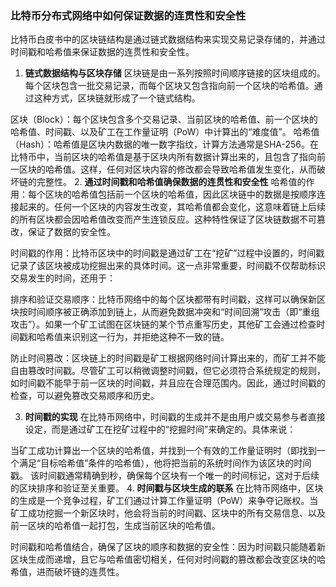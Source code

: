### 比特币分布式网络中如何保证数据的连贯性和安全性
比特币白皮书中的区块链结构是通过链式数据结构来实现交易记录存储的，并通过时间戳和哈希值来保证数据的连贯性和安全性。

1. **链式数据结构与区块存储**
区块链是由一系列按照时间顺序链接的区块组成的。每个区块包含一批交易记录，而每个区块又包含指向前一个区块的哈希值。通过这种方式，区块链就形成了一个链式结构。

区块（Block）：每个区块包含多个交易记录、当前区块的哈希值、前一个区块的哈希值、时间戳、以及矿工在工作量证明（PoW）中计算出的“难度值”。
哈希值（Hash）：哈希值是区块内数据的唯一数字指纹，计算方法通常是SHA-256。在比特币中，当前区块的哈希值是基于区块内所有数据计算出来的，且包含了指向前一区块的哈希值。这样，任何对区块内容的修改都会导致哈希值发生变化，从而破坏链的完整性。
2. **通过时间戳和哈希值确保数据的连贯性和安全性**
哈希值的作用：每个区块的哈希值包括前一个区块的哈希值，因此区块链中的数据是按顺序连接起来的。任何一个区块的内容发生改变，其哈希值都会变化，这意味着链上后续的所有区块都会因哈希值改变而产生连锁反应。这种特性保证了区块链数据不可篡改，保证了数据的安全性。

时间戳的作用：比特币区块中的时间戳是通过矿工在“挖矿”过程中设置的，时间戳记录了该区块被成功挖掘出来的具体时间。这一点非常重要，时间戳不仅帮助标识交易发生的时间，还用于：

排序和验证交易顺序：比特币网络中的每个区块都带有时间戳，这样可以确保新区块按时间顺序被正确添加到链上，从而避免数据冲突和“时间回溯”攻击（即“重组攻击”）。如果一个矿工试图在区块链的某个节点重写历史，其他矿工会通过检查时间戳和哈希值来识别这一行为，并拒绝这种不一致的链。

防止时间篡改：区块链上的时间戳是矿工根据网络时间计算出来的，而矿工并不能自由篡改时间戳。尽管矿工可以稍微调整时间戳，但它必须符合系统规定的规则，如时间戳不能早于前一区块的时间戳，并且应在合理范围内。因此，通过时间戳的检查，可以避免篡改交易顺序和历史。

3. **时间戳的实现**
在比特币网络中，时间戳的生成并不是由用户或交易参与者直接设定，而是通过矿工在挖矿过程中的“挖掘时间”来确定的。具体来说：

当矿工成功计算出一个区块的哈希值，并找到一个有效的工作量证明时（即找到一个满足“目标哈希值”条件的哈希值），他将把当前的系统时间作为该区块的时间戳。
该时间戳通常精确到秒，确保每个区块有一个唯一的时间标记，这对于后续的区块排序和验证至关重要。
4. **时间戳与区块生成的联系**
在比特币网络中，区块的生成是一个竞争过程，矿工们通过计算工作量证明（PoW）来争夺记账权。当矿工成功挖掘一个新区块时，他会将当前的时间戳、区块中的所有交易信息、以及前一区块的哈希值一起打包，生成当前区块的哈希值。

时间戳和哈希值结合，确保了区块的顺序和数据的安全性：因为时间戳只能随着新区块生成而递增，且它与哈希值密切相关，任何对时间戳的篡改都会改变区块的哈希值，进而破坏链的连贯性。
